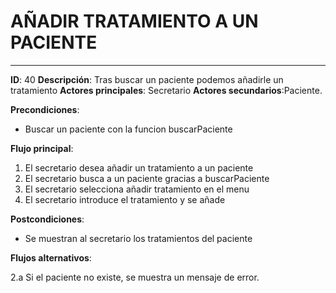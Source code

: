 # AÑADIR TRATAMIENTO A UN PACIENTE
---
**ID**: 40 **Descripción**: Tras buscar un paciente podemos añadirle un tratamiento
**Actores principales**: Secretario **Actores secundarios**:Paciente.

**Precondiciones**:

   * Buscar un paciente con la funcion buscarPaciente

**Flujo principal**:

 1. El secretario desea añadir un tratamiento a un paciente
 2. El secretario busca a un paciente gracias a buscarPaciente
 3. El secretario selecciona añadir tratamiento en el menu
 4. El secretario introduce el tratamiento y se añade

**Postcondiciones**:

   * Se muestran al secretario los tratamientos del paciente

**Flujos alternativos**:

 2.a Si el paciente no existe, se muestra un mensaje de error.


